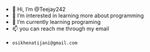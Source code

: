 - 👋 Hi, I’m @Teejay242
- 👀 I’m interested in learning more about programming
- 🌱 I’m currently learning programing
- 📫 you can reach me through my email
-     osikhenatijani@gmail.com


<!---
Teejay242/Teejay242 is a ✨ special ✨ repository because its `README.md` (this file) appears on your GitHub profile.
You can click the Preview link to take a look at your changes.
--->
